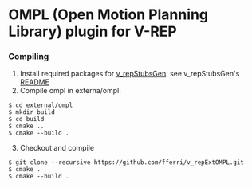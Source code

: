 # OMPL (Open Motion Planning Library) plugin for V-REP

### Compiling

1. Install required packages for [v_repStubsGen](https://github.com/fferri/v_repStubsGen): see v_repStubsGen's [README](external/v_repStubsGen/README.md)
2. Compile ompl in externa/ompl:
```text
$ cd external/ompl
$ mkdir build
$ cd build
$ cmake ..
$ cmake --build .
```
3. Checkout and compile
```text
$ git clone --recursive https://github.com/fferri/v_repExtOMPL.git
$ cmake .
$ cmake --build .
```
